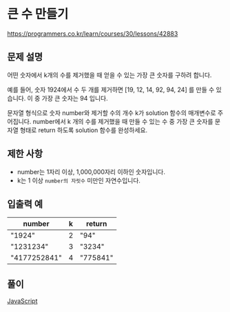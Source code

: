 # 큰 수 만들기

https://programmers.co.kr/learn/courses/30/lessons/42883

## 문제 설명

어떤 숫자에서 k개의 수를 제거했을 때 얻을 수 있는 가장 큰 숫자를 구하려 합니다.

예를 들어, 숫자 1924에서 수 두 개를 제거하면 [19, 12, 14, 92, 94, 24] 를 만들 수 있습니다. 이 중 가장 큰 숫자는 94 입니다.

문자열 형식으로 숫자 number와 제거할 수의 개수 k가 solution 함수의 매개변수로 주어집니다. number에서 k 개의 수를 제거했을 때 만들 수 있는 수 중 가장 큰 숫자를 문자열 형태로 return 하도록 solution 함수를 완성하세요.

## 제한 사항

* number는 1자리 이상, 1,000,000자리 이하인 숫자입니다.
* k는 1 이상 `number의 자릿수` 미만인 자연수입니다.

## 입출력 예

| number       | k   | return   |
| ------------ | --- | -------- |
| "1924"       | 2   | "94"     |
| "1231234"    | 3   | "3234"   |
| "4177252841" | 4   | "775841" |

## 풀이

[JavaScript](./MakeBigNumber.js)
